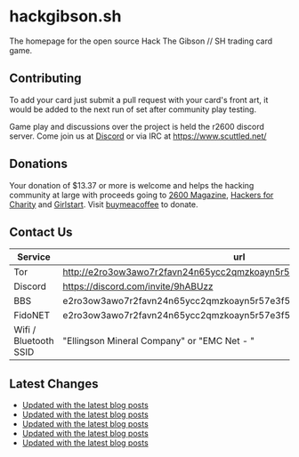# hackgibson.sh
The homepage for the open source Hack The Gibson // SH trading card game.


## Contributing

To add your card just submit a pull request with your card's front art, it would be added to the next run of set after community play testing.

Game play and discussions over the project is held the r2600 discord server. Come join us at [Discord](https://discord.com/invite/9hABUzz) or via IRC at https://www.scuttled.net/


## Donations

Your donation of $13.37 or more is welcome and helps the hacking community at large with proceeds going to [2600 Magazine](https://2600.com/), [Hackers for Charity](https://hackersforcharity.org) and [Girlstart](https://girlstart.org).  Visit [buymeacoffee](https://www.buymeacoffee.com/hackgibson.sh) to donate.


## Contact Us

Service | url
-|-
Tor | http://e2ro3ow3awo7r2favn24n65ycc2qmzkoayn5r57e3f56nvjwdcgg32ad.onion
Discord | https://discord.com/invite/9hABUzz
BBS | e2ro3ow3awo7r2favn24n65ycc2qmzkoayn5r57e3f56nvjwdcgg32ad.onion:23
FidoNET | e2ro3ow3awo7r2favn24n65ycc2qmzkoayn5r57e3f56nvjwdcgg32ad.onion:24554
Wifi / Bluetooth SSID | "Ellingson Mineral Company" or "EMC Net - <fidonet address>"

## Latest Changes
<!-- BLOG-POST-LIST:START -->
- [Updated with the latest blog posts](https://github.com/DFW2600/hackgibson.sh/commit/df4afb4f01bc8a7716049f8177e82570a31cdd40)
- [Updated with the latest blog posts](https://github.com/DFW2600/hackgibson.sh/commit/8e9dab09fbf56b23c1c054b1189bccf8c5128b2f)
- [Updated with the latest blog posts](https://github.com/DFW2600/hackgibson.sh/commit/abc7fd9741c3045ccd42d5050a4bf41b3cf4ad05)
- [Updated with the latest blog posts](https://github.com/DFW2600/hackgibson.sh/commit/ef5865f50f99d4433b2a1a3ac26601318c1e40d4)
- [Updated with the latest blog posts](https://github.com/DFW2600/hackgibson.sh/commit/ccc076e6621243af844abe95528d073a32788e38)
<!-- BLOG-POST-LIST:END -->
